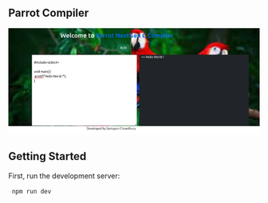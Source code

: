 ## Parrot Compiler

<img src="docs/main.png"/>


## Getting Started

First, run the development server:

```bash
 npm run dev

```
